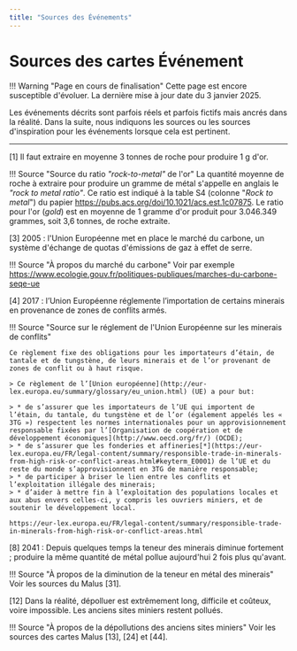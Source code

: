 ```yaml
---
title: "Sources des Événements"
---
```

# Sources des cartes Événement

!!! Warning "Page en cours de finalisation"
    Cette page est encore susceptible d'évoluer. La dernière mise à jour date du 3 janvier 2025. 

Les événements décrits sont parfois réels et parfois fictifs mais ancrés dans la réalité. Dans la suite, nous indiquons les sources ou les sources d'inspiration pour les événements lorsque cela est pertinent.

<hr>

[1] Il faut extraire en moyenne 3 tonnes de roche pour produire 1 g d'or.

!!! Source "Source du ratio *"rock-to-metal"* de l'or"
    La quantité moyenne de roche à extraire pour produire un gramme de métal s'appelle en anglais le *"rock to metal ratio"*. Ce ratio est indiqué à la table S4 (colonne "*Rock to metal*") du papier https://pubs.acs.org/doi/10.1021/acs.est.1c07875. Le ratio pour l'or (*gold*) est en moyenne de 1 gramme d'or produit pour 3.046.349 grammes, soit 3,6 tonnes, de roche extraite.

[3] 2005 : l'Union Européenne met en place le marché du carbone, un système d'échange de quotas d'émissions de gaz à effet de serre.

!!! Source "À propos du marché du carbone"
    Voir par exemple https://www.ecologie.gouv.fr/politiques-publiques/marches-du-carbone-seqe-ue

[4] 2017 : l’Union Européenne réglemente l’importation de certains minerais en provenance de zones de conflits armés.

!!! Source "Source sur le réglement de l'Union Européenne sur les minerais de conflits"
    
    Ce règlement fixe des obligations pour les importateurs d’étain, de tantale et de tungstène, de leurs minerais et de l’or provenant de zones de conflit ou à haut risque.
    
    > Ce règlement de l’[Union européenne](http://eur-lex.europa.eu/summary/glossary/eu_union.html) (UE) a pour but:
    
    > * de s’assurer que les importateurs de l’UE qui importent de l’étain, du tantale, du tungstène et de l’or (également appelés les « 3TG ») respectent les normes internationales pour un approvisionnement responsable fixées par l’[Organisation de coopération et de développement économiques](http://www.oecd.org/fr/) (OCDE);
    > * de s’assurer que les fonderies et affineries[*](https://eur-lex.europa.eu/FR/legal-content/summary/responsible-trade-in-minerals-from-high-risk-or-conflict-areas.html#keyterm_E0001) de l’UE et du reste du monde s’approvisionnent en 3TG de manière responsable;
    > * de participer à briser le lien entre les conflits et l’exploitation illégale des minerais;
    > * d’aider à mettre fin à l’exploitation des populations locales et aux abus envers celles-ci, y compris les ouvriers miniers, et de soutenir le développement local.
    
    https://eur-lex.europa.eu/FR/legal-content/summary/responsible-trade-in-minerals-from-high-risk-or-conflict-areas.html
 
[8] 2041 : Depuis quelques temps la teneur des minerais diminue fortement ; produire la même quantité de métal pollue aujourd'hui 2 fois plus qu'avant.

!!! Source "À propos de la diminution de la teneur en métal des minerais"
    Voir les sources du Malus [31].

[12] Dans la réalité, dépolluer est extrêmement long, difficile et coûteux, voire impossible. Les anciens sites miniers restent pollués.

!!! Source "À propos de la dépollutions des anciens sites miniers"
    Voir les sources des cartes Malus [13], [24] et [44].